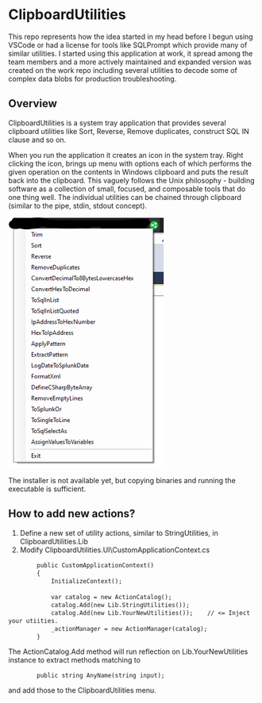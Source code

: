 # ClipboardUtilities

This repo represents how the idea started in my head before I begun using VSCode or had a license for tools like SQLPrompt which provide many of similar utilities. I started using this application at work, it spread among the team members and a more actively maintained and expanded version was created on the work repo including several utilities to decode some of complex data blobs for production troubleshooting.

## Overview

ClipboardUtilities is a system tray application that provides several clipboard utilities like Sort, Reverse, Remove duplicates, construct SQL IN clause and so on.

When you run the application it creates an icon in the system tray. Right clicking the icon, brings up menu with options each of which performs the given operation on the contents in Windows clipboard and puts the result back into the clipboard. This vaguely follows the Unix philosophy - building software as a collection of small, focused, and composable tools that do one thing well. The individual utilities can be chained through clipboard (similar to the pipe, stdin, stdout concept).

![ClipboardUtilities](https://github.com/hlsupe/ClipboardUtilities/blob/master/ClipboardUtilities.png)

The installer is not available yet, but copying binaries and running the executable is sufficient.

## How to add new actions?
1. Define a new set of utility actions, similar to StringUtilities, in ClipboardUtilities.Lib
2. Modify ClipboardUtilities.UI\CustomApplicationContext.cs 

```CSharp
		public CustomApplicationContext() 
		{
			InitializeContext();
			
			var catalog = new ActionCatalog();
			catalog.Add(new Lib.StringUtilities());
			catalog.Add(new Lib.YourNewUtilities());	// <= Inject your utiities.
			_actionManager = new ActionManager(catalog);
		}
```

The ActionCatalog.Add method will run reflection on Lib.YourNewUtilities instance to extract methods matching to 

```Csharp
		public string AnyName(string input);
```
and add those to the ClipboardUtilities menu.
